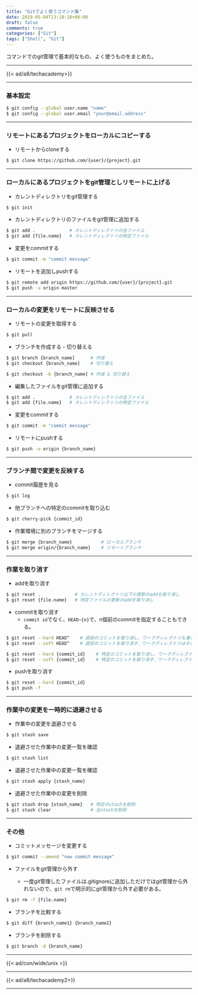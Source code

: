 ```yaml
---
title: "Gitでよく使うコマンド集"
date: 2019-05-04T13:18:18+09:00
draft: false
comments: true
categories: ["Git"]
tags: ["Shell", "Git"]
---
```


コマンドでのgit管理で基本的なもの、よく使うものをまとめた。

<!--more-->

---

{{< ad/a8/techacademy>}}

---

### 基本設定

```sh
$ git config --global user.name "name"
$ git config --global user.email "your@email.address"
```

---

### リモートにあるプロジェクトをローカルにコピーする

- リモートからcloneする

```sh
$ git clone https://github.com/{user}/{project}.git
```

---

### ローカルにあるプロジェクトをgit管理としリモートに上げる

- カレントディレクトリをgit管理する

```sh
$ git init
```

- カレントディレクトリのファイルをgit管理に追加する

```sh
$ git add .             # カレントディレクトリの全ファイル
$ git add {file.name}   # カレントディレクトリの特定ファイル
```

- 変更をcommitする

```sh
$ git commit -m "commit message"
```

- リモートを追加しpushする

```sh
$ git remote add origin https://github.com/{user}/{project}.git
$ git push -u origin master
```

---

### ローカルの変更をリモートに反映させる

- リモートの変更を取得する

```sh
$ git pull
```

- ブランチを作成する・切り替える

```sh
$ git branch {branch_name]      # 作成
$ git checkout {branch_name]    # 切り替え

$ git checkout -b {branch_name] # 作成 & 切り替え
```

- 編集したファイルをgit管理に追加する

```sh
$ git add .             # カレントディレクトリの全ファイル
$ git add {file.name}   # カレントディレクトリの特定ファイル
```

- 変更をcommitする

```sh
$ git commit -m "commit message"
```

- リモートにpushする

```sh
$ git push -u origin {branch_name}
```

---

### ブランチ間で変更を反映する

- commit履歴を見る

```sh
$ git log
```

- 他ブランチへの特定のcommitを取り込む

```sh
$ git cherry-pick {commit_id}
```

- 作業環境に別のブランチをマージする

```sh
$ git merge {branch_name}           # ローカルブランチ
$ git merge origin/{branch_name}    # リモートブランチ
```

---

### 作業を取り消す

- addを取り消す

```sh
$ git reset .             # カレントディレクトリ以下の更新のaddを取り消し
$ git reset {file.name}   # 特定ファイルの更新のaddを取り消し
```

- commitを取り消す
  - `commit id`でなく、`HEAD~{n}`で、n個前のcommitを指定することもできる。

```sh
$ git reset --hard HEAD^    # 直前のコミットを取り消し、ワークディレクトリも書き換える
$ git reset --soft HEAD^    # 直前のコミットを取り消す、ワークディレクトリはそのまま

$ git reset --hard {commit_id}    # 特定のコミットを取り消し、ワークディレクトリも書き換える
$ git reset --soft {commit_id}    # 特定のコミットを取り消す、ワークディレクトリはそのまま
```

- pushを取り消す

```sh
$ git reset --hard {commit_id}
$ git push -f
```

---

### 作業中の変更を一時的に退避させる

- 作業中の変更を退避させる

```sh
$ git stash save
```

- 退避させた作業中の変更一覧を確認

```sh
$ git stash list
```

- 退避させた作業中の変更一覧を確認

```sh
$ git stash apply {stash_name}
```

- 退避させた作業中の変更を削除

```sh
$ git stash drop {stash_name}   # 特定のstashを削除
$ git stash clear               # 全stashを削除
```

---

### その他

- コミットメッセージを変更する

```sh
$ git commit --amend "new commit message"
```

- ファイルをgit管理から外す

  - 一度git管理したファイルは.gitignoreに追加しただけではgit管理から外れないので、`git rm`で明示的にgit管理から外す必要がある。

```sh
$ git rm -f {file.name}
```

- ブランチを比較する

```sh
$ git diff {branch_name1} {branch_name2}
```

- ブランチを削除する

```sh
$ git branch -d {branch_name}
```

---

{{< ad/con/wide/unix >}}

---

{{< ad/a8/techacademy2>}}

---